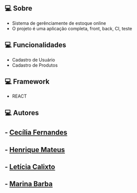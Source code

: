 ## 💻 Sobre
- Sistema de gerênciamente de estoque online
- O projeto é uma aplicação completa, front, back, CI, teste

## 💻 Funcionalidades
- Cadastro de Usuário
- Cadastro de Produtos

## 💻 Framework
- REACT

## 💻 Autores
## - [Cecília Fernandes](https://github.com/ninth-in)
## - [Henrique Mateus](https://github.com/HenriqueMAlves)
## - [Letícia Calixto](https://github.com/LeticiaCalixto)
## - [Marina Barba](https://github.com/marinabribeiro)
